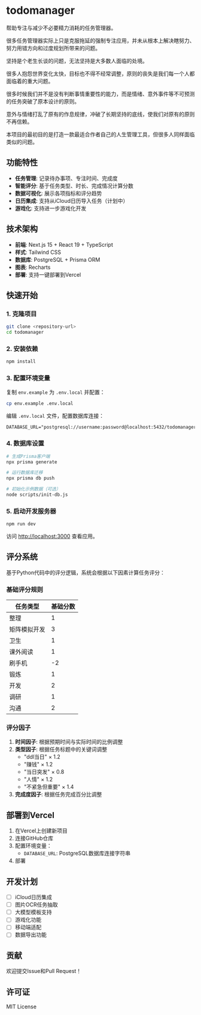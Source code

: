 # todomanager

帮助专注与减少不必要精力消耗的任务管理器。

很多任务管理器实际上只是克服拖延的强制专注应用，并未从根本上解决瞎努力、努力用错方向和过度规划所带来的问题。

坚持是个老生长谈的问题，无法坚持是大多数人面临的处境。

很多人抱怨世界变化太快，目标也不得不经常调整，原则的丧失是我们每一个人都面临着的重大问题。

很多时候我们并不是没有判断事情重要性的能力，而是情绪、意外事件等不可预测的任务突破了原本设计的原则。

意外与情绪打乱了原有的作息规律，冲破了长期坚持的底线，使我们对原有的原则不再信赖。

本项目的最初目的是打造一款最适合作者自己的人生管理工具，但很多人同样面临类似的问题。

## 功能特性

- **任务管理**: 记录待办事项、专注时间、完成度
- **智能评分**: 基于任务类型、时长、完成情况计算分数
- **数据可视化**: 展示各项指标和评分趋势
- **日历集成**: 支持从iCloud日历导入任务（计划中）
- **游戏化**: 支持进一步游戏化开发

## 技术架构

- **前端**: Next.js 15 + React 19 + TypeScript
- **样式**: Tailwind CSS
- **数据库**: PostgreSQL + Prisma ORM
- **图表**: Recharts
- **部署**: 支持一键部署到Vercel

## 快速开始

### 1. 克隆项目

```bash
git clone <repository-url>
cd todomanager
```

### 2. 安装依赖

```bash
npm install
```

### 3. 配置环境变量

复制 `env.example` 为 `.env.local` 并配置：

```bash
cp env.example .env.local
```

编辑 `.env.local` 文件，配置数据库连接：

```env
DATABASE_URL="postgresql://username:password@localhost:5432/todomanager"
```

### 4. 数据库设置

```bash
# 生成Prisma客户端
npx prisma generate

# 运行数据库迁移
npx prisma db push

# 初始化示例数据（可选）
node scripts/init-db.js
```

### 5. 启动开发服务器

```bash
npm run dev
```

访问 [http://localhost:3000](http://localhost:3000) 查看应用。

## 评分系统

基于Python代码中的评分逻辑，系统会根据以下因素计算任务评分：

### 基础评分规则

| 任务类型 | 基础分数 |
|---------|---------|
| 整理 | 1 |
| 矩阵模拟开发 | 3 |
| 卫生 | 1 |
| 课外阅读 | 1 |
| 刷手机 | -2 |
| 锻炼 | 1 |
| 开发 | 2 |
| 调研 | 1 |
| 沟通 | 2 |

### 评分因子

1. **时间因子**: 根据预期时间与实际时间的比例调整
2. **类型因子**: 根据任务标题中的关键词调整
   - "ddl当日" × 1.2
   - "赚钱" × 1.2
   - "当日突发" × 0.8
   - "人情" × 1.2
   - "不紧急但重要" × 1.4
3. **完成度因子**: 根据任务完成百分比调整

## 部署到Vercel

1. 在Vercel上创建新项目
2. 连接GitHub仓库
3. 配置环境变量：
   - `DATABASE_URL`: PostgreSQL数据库连接字符串
4. 部署

## 开发计划

- [ ] iCloud日历集成
- [ ] 图片OCR任务抽取
- [ ] 大模型模板支持
- [ ] 游戏化功能
- [ ] 移动端适配
- [ ] 数据导出功能

## 贡献

欢迎提交Issue和Pull Request！

## 许可证

MIT License
